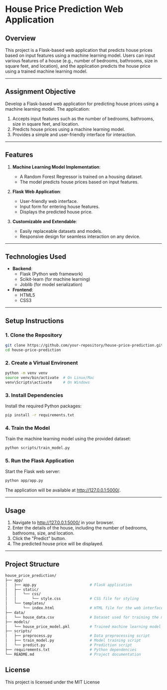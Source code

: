 # **House Price Prediction Web Application**

## **Overview**
This project is a Flask-based web application that predicts house prices based on input features using a machine learning model. Users can input various features of a house (e.g., number of bedrooms, bathrooms, size in square feet, and location), and the application predicts the house price using a trained machine learning model.

---

## **Assignment Objective**
Develop a Flask-based web application for predicting house prices using a machine learning model. The application:
1. Accepts input features such as the number of bedrooms, bathrooms, size in square feet, and location.
2. Predicts house prices using a machine learning model.
3. Provides a simple and user-friendly interface for interaction.

---

## **Features**
1. **Machine Learning Model Implementation**:
   - A Random Forest Regressor is trained on a housing dataset.
   - The model predicts house prices based on input features.

2. **Flask Web Application**:
   - User-friendly web interface.
   - Input form for entering house features.
   - Displays the predicted house price.

3. **Customizable and Extendable**:
   - Easily replaceable datasets and models.
   - Responsive design for seamless interaction on any device.

---

## **Technologies Used**
- **Backend**:
  - Flask (Python web framework)
  - Scikit-learn (for machine learning)
  - Joblib (for model serialization)
- **Frontend**:
  - HTML5
  - CSS3

---

## **Setup Instructions**

### **1. Clone the Repository**
```bash
git clone https://github.com/your-repository/house-price-prediction.git
cd house-price-prediction
```
### **2. Create a Virtual Environent**
```bash
python -m venv venv
source venv/bin/activate  # On Linux/Mac
venv\Scripts\activate     # On Windows
```
### **3. Install Dependencies**
Install the required Python packages:
```bash
pip install -r requirements.txt
```
### **4. Train the Model**
Train the machine learning model using the provided dataset:
```bash
python scripts/train_model.py
```
### **5. Run the Flask Application**
Start the Flask web server:
```bash
python app/app.py
```
The application will be available at http://127.0.0.1:5000/.

---

## **Usage**
1. Navigate to http://127.0.0.1:5000/ in your browser.
2. Enter the details of the house, including the number of bedrooms, bathrooms, size, and location.
3. Click the "Predict" button.
4. The predicted house price will be displayed.

---

## **Project Structure**
```bash
house_price_prediction/
├── app/
│   ├── app.py                        # Flask application
│   ├── static/
│   │   └── css/
│   │       └── style.css             # CSS file for styling
│   └── templates/
│       └── index.html                # HTML file for the web interface
├── data/
│   └── house_data.csv                # Dataset used for training the model
├── models/
│   └── house_price_model.pkl         # Trained machine learning model
├── scripts/
│   ├── preprocess.py                 # Data preprocessing script
│   ├── train_model.py                # Model training script
│   └── predict.py                    # Prediction script
├── requirements.txt                  # Python dependencies
└── README.md                         # Project documentation
```
## **License**
This project is licensed under the MIT License

